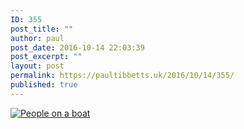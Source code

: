 ```yaml
---
ID: 355
post_title: ""
author: paul
post_date: 2016-10-14 22:03:39
post_excerpt: ""
layout: post
permalink: https://paultibbetts.uk/2016/10/14/355/
published: true
---
```

<a href="https://paultibbetts.uk/app/uploads/2016/10/IMG_7334.jpg"><img src="https://paultibbetts.uk/app/uploads/2016/10/IMG_7334-1024x768.jpg" alt="People on a boat" class="alignnone size-large wp-image-356" /></a>